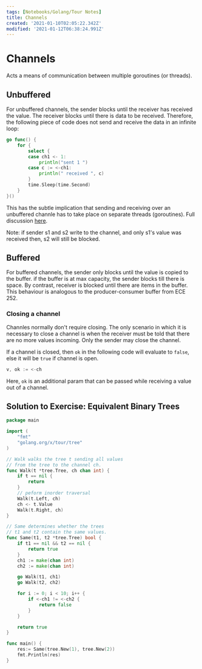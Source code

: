 ```yaml
---
tags: [Notebooks/Golang/Tour Notes]
title: Channels
created: '2021-01-10T02:05:22.342Z'
modified: '2021-01-12T06:38:24.991Z'
---
```


# Channels
Acts a means of communication between multiple goroutines (or threads).
## Unbuffered
For unbuffered channels, the sender blocks until the receiver has received the value. The receiver blocks until there is data to be received.
Therefore, the following piece of code does not send and receive the data in an infinite loop:
```go
go func() {
    for {
        select {
        case ch1 <- 1:
            println("sent 1 ")
        case c := <-ch1:
            println(" received ", c)
        }
        time.Sleep(time.Second)
    }
}()
```
This has the subtle implication that sending and receiving over an unbuffered channle has to take place on separate threads (goroutines). Full discussion [here](https://stackoverflow.com/questions/47525250/in-the-go-select-construct-can-i-have-send-and-receive-to-unbuffered-channel-in).

Note: if sender s1 and s2 write to the channel, and only s1's value was received then, s2 will still be blocked.  

## Buffered
For buffered channels, the sender only blocks until the value is copied to the buffer. if the buffer is at max capacity, the sender blocks till there is space. By contrast, receiver is blocked until there are items in the buffer. This behaviour is analogous to the producer-consumer buffer from ECE 252.


### Closing a channel
Channles normally don't require closing. The only scenario in which it is necessary to close a channel is when the receiver must be told that there are no more values incoming. Only the sender may close the channel.

If a channel is closed, then `ok` in the following code will evaluate to `false`, else it will be `true` if channel is open.
```go
v, ok := <-ch
``` 
Here, `ok` is an additional param that can be passed while receiving a value out of a channel.

## Solution to Exercise: Equivalent Binary Trees
```go
package main

import (
	"fmt"
	"golang.org/x/tour/tree"
)

// Walk walks the tree t sending all values
// from the tree to the channel ch.
func Walk(t *tree.Tree, ch chan int) {
	if t == nil {
		return
	}
	// peform inorder traversal
	Walk(t.Left, ch)
	ch <- t.Value
	Walk(t.Right, ch)
}

// Same determines whether the trees
// t1 and t2 contain the same values.
func Same(t1, t2 *tree.Tree) bool {
	if t1 == nil && t2 == nil {
		return true
	}
	ch1 := make(chan int)
	ch2 := make(chan int)

	go Walk(t1, ch1)
	go Walk(t2, ch2)

	for i := 0; i < 10; i++ {
		if <-ch1 != <-ch2 {
			return false
		}
	}

	return true
}

func main() {
	res:= Same(tree.New(1), tree.New(2))
	fmt.Println(res)
}
```


